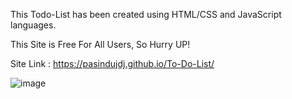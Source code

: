 This Todo-List has been created using HTML/CSS and JavaScript languages.

This Site is Free For All Users, So Hurry UP!

Site Link : https://pasindujdj.github.io/To-Do-List/

![image](https://github.com/user-attachments/assets/b7966f6b-c23e-4aa9-95e3-01b4de99962f)


